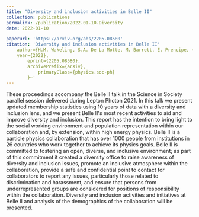 ```yaml
---
title: "Diversity and inclusion activities in Belle II"
collection: publications
permalink: /publication/2022-01-10-Diversity
date: 2022-01-10

paperurl: 'https://arxiv.org/abs/2205.08580'
citation: 'Diversity and inclusion activities in Belle II'
    author={H.M. Wakeling, S.A. De La Motte, M. Barrett, E. Prencipe, (The Belle II Collaboration)}
    year={2022},
        eprint={2205.08580},
	    archivePrefix={arXiv},
	        primaryClass={physics.soc-ph}
		}~'
---
```


These proceedings accompany the Belle II talk in the Science in Society parallel session delivered during Lepton Photon 2021. In this talk we present updated membership statistics using 10 years of data with a diversity and inclusion lens, and we present Belle II's most recent activities to aid and improve diversity and inclusion. This report has the intention to bring light to the social working environment and population representation within our collaboration and, by extension, within high energy physics.
Belle II is a particle physics collaboration that has over 1000 people from institutions in 26 countries who work together to achieve its physics goals. Belle II is committed to fostering an open, diverse, and inclusive environment; as part of this commitment it created a diversity office to raise awareness of diversity and inclusion issues, promote an inclusive atmosphere within the collaboration, provide a safe and confidential point to contact for collaborators to report any issues, particularly those related to discrimination and harassment, and ensure that persons from underrepresented groups are considered for positions of responsibility within the collaboration. Diversity and inclusion activities and initiatives at Belle II and analysis of the demographics of the collaboration will be presented. 